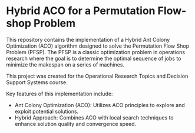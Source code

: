 # Hybrid ACO for a Permutation Flow-shop Problem
This repository contains the implementation of a Hybrid Ant Colony Optimization (ACO) algorithm designed to solve the Permutation Flow Shop Problem (PFSP). The PFSP is a classic optimization problem in operations research where the goal is to determine the optimal sequence of jobs to minimize the makespan on a series of machines.

This project was created for the Operational Research Topics and Decision Support Systems course.

Key features of this implementation include:

* Ant Colony Optimization (ACO): Utilizes ACO principles to explore and exploit potential solutions.
* Hybrid Approach: Combines ACO with local search techniques to enhance solution quality and convergence speed.